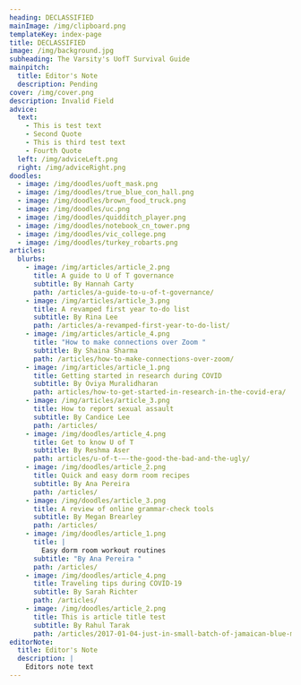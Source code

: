 ```yaml
---
heading: DECLASSIFIED
mainImage: /img/clipboard.png
templateKey: index-page
title: DECLASSIFIED
image: /img/background.jpg
subheading: The Varsity's UofT Survival Guide
mainpitch:
  title: Editor's Note
  description: Pending
cover: /img/cover.png
description: Invalid Field
advice:
  text:
    - This is test text
    - Second Quote
    - This is third test text
    - Fourth Quote
  left: /img/adviceLeft.png
  right: /img/adviceRight.png
doodles:
  - image: /img/doodles/uoft_mask.png
  - image: /img/doodles/true_blue_con_hall.png
  - image: /img/doodles/brown_food_truck.png
  - image: /img/doodles/uc.png
  - image: /img/doodles/quidditch_player.png
  - image: /img/doodles/notebook_cn_tower.png
  - image: /img/doodles/vic_college.png
  - image: /img/doodles/turkey_robarts.png
articles:
  blurbs:
    - image: /img/articles/article_2.png
      title: A guide to U of T governance
      subtitle: By Hannah Carty
      path: /articles/a-guide-to-u-of-t-governance/
    - image: /img/articles/article_3.png
      title: A revamped first year to-do list
      subtitle: By Rina Lee
      path: /articles/a-revamped-first-year-to-do-list/
    - image: /img/articles/article_4.png
      title: "How to make connections over Zoom "
      subtitle: By Shaina Sharma
      path: /articles/how-to-make-connections-over-zoom/
    - image: /img/articles/article_1.png
      title: Getting started in research during COVID
      subtitle: By Oviya Muralidharan
      path: articles/how-to-get-started-in-research-in-the-covid-era/
    - image: /img/articles/article_3.png
      title: How to report sexual assault
      subtitle: By Candice Lee
      path: /articles/
    - image: /img/doodles/article_4.png
      title: Get to know U of T
      subtitle: By Reshma Aser
      path: articles/u-of-t-—-the-good-the-bad-and-the-ugly/
    - image: /img/doodles/article_2.png
      title: Quick and easy dorm room recipes
      subtitle: By Ana Pereira
      path: /articles/
    - image: /img/doodles/article_3.png
      title: A review of online grammar-check tools
      subtitle: By Megan Brearley
      path: /articles/
    - image: /img/doodles/article_1.png
      title: |
        Easy dorm room workout routines
      subtitle: "By Ana Pereira "
      path: /articles/
    - image: /img/doodles/article_4.png
      title: Traveling tips during COVID-19
      subtitle: By Sarah Richter
      path: /articles/
    - image: /img/doodles/article_2.png
      title: This is article title test
      subtitle: By Rahul Tarak
      path: /articles/2017-01-04-just-in-small-batch-of-jamaican-blue-mountain-in-store-next-week/
editorNote:
  title: Editor's Note
  description: |
    Editors note text
---
```

